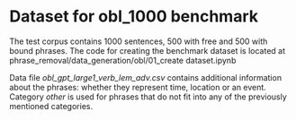 
# Dataset for obl_1000 benchmark 

The test corpus contains 1000 sentences, 500 with free and 500 with bound phrases.
The code for creating the benchmark dataset is located at phrase_removal/data_generation/obl/01_create dataset.ipynb

Data file *obl_gpt_large1_verb_lem_adv.csv* contains additional information about the phrases: whether they represent time, location or an event. Category *other* is used for phrases that do not fit into any of the previously mentioned categories.
